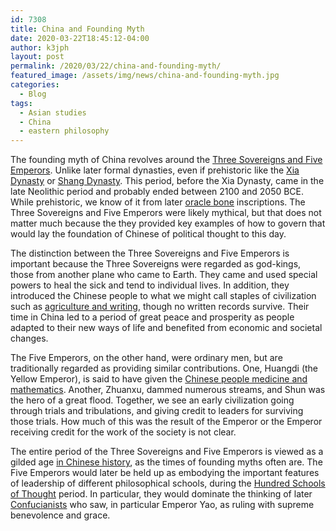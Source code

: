 ```yaml
---
id: 7308
title: China and Founding Myth
date: 2020-03-22T18:45:12-04:00
author: k3jph
layout: post
permalink: /2020/03/22/china-and-founding-myth/
featured_image: /assets/img/news/china-and-founding-myth.jpg
categories:
  - Blog
tags:
  - Asian studies
  - China
  - eastern philosophy
---
```

The founding myth of China revolves around the [Three Sovereigns
and Five
Emperors](https://www.newworldencyclopedia.org/entry/Three_Sovereigns_and_Five_Emperors).
Unlike later formal dynasties, even if prehistoric like the [Xia
Dynasty](https://history.followcn.com/2017/01/14/archaeological-discoveries-of-the-xia-dynasty/)
or [Shang
Dynasty](https://www.history.com/topics/ancient-china/shang-dynasty). This
period, before the Xia Dynasty, came in the late Neolithic period
and probably ended between 2100 and 2050 BCE. While prehistoric,
we know of it from later [oracle
bone](http://anthropology.msu.edu/anp363-ss13/2013/03/28/oracle-bones/)
inscriptions. The Three Sovereigns and Five Emperors were likely
mythical, but that does not matter much because the they provided
key examples of how to govern that would lay the foundation of
Chinese of political thought to this day.

The distinction between the Three Sovereigns and Five Emperors is
important because the Three Sovereigns were regarded as god-kings,
those from another plane who came to Earth. They came and used
special powers to heal the sick and tend to individual lives. In
addition, they introduced the Chinese people to what we might call
staples of civilization such as [agriculture and
writing](https://www.globalsecurity.org/military/world/china/history-3-sovereigns.htm),
though no written records survive. Their time in China led to a
period of great peace and prosperity as people adapted to their new
ways of life and benefited from economic and societal changes.

The Five Emperors, on the other hand, were ordinary men, but are
traditionally regarded as providing similar contributions. One,
Huangdi (the Yellow Emperor), is said to have given the [Chinese
people medicine and
mathematics](http://factsanddetails.com/china/cat2/sub1/entry-5386.html).
Another, Zhuanxu, dammed numerous streams, and Shun was the hero
of a great flood. Together, we see an early civilization going
through trials and tribulations, and giving credit to leaders for
surviving those trials. How much of this was the result of the
Emperor or the Emperor receiving credit for the work of the society
is not clear.

The entire period of the Three Sovereigns and Five Emperors is
viewed as a gilded age [in Chinese
history](https://www.globalsecurity.org/military/world/china/history-5-emperors.htm),
as the times of founding myths often are. The Five Emperors would
later be held up as embodying the important features of leadership
of different philosophical schools, during the [Hundred Schools of
Thought](https://www.ibiblio.org/chinesehistory/contents/02cul/c04s02.html)
period. In particular, they would dominate the thinking of later
[Confucianists](https://en.wikipedia.org/wiki/Emperor_Yao) who saw,
in particular Emperor Yao, as ruling with supreme benevolence and
grace.
